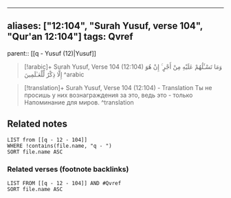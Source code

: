 
---
aliases: ["12:104", "Surah Yusuf, verse 104", "Qur'an 12:104"]
tags: Qvref
---

parent:: [[q - Yusuf (12)|Yusuf]]

> [!arabic]+ Surah Yusuf, Verse 104 (12:104)
> <span class="quran-arabic">وَمَا تَسْـَٔلُهُمْ عَلَيْهِ مِنْ أَجْرٍ ۚ إِنْ هُوَ إِلَّا ذِكْرٌ لِّلْعَـٰلَمِينَ</span>
^arabic

> [!translation]+ Surah Yusuf, Verse 104 (12:104) - Translation
> Ты не просишь у них вознаграждения за это, ведь это - только Напоминание для миров.
^translation



## Related notes
```dataview
LIST from [[q - 12 - 104]]
WHERE !contains(file.name, "q - ")
SORT file.name ASC
```

### Related verses (footnote backlinks)
```dataview
LIST FROM [[q - 12 - 104]] AND #Qvref
SORT file.name ASC
```

